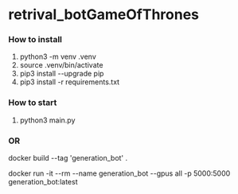 # retrival_botGameOfThrones

### How to install

1. python3 -m venv .venv
2. source .venv/bin/activate
3. pip3 install --upgrade pip
4. pip3 install -r requirements.txt

### How to start

1. python3 main.py

### OR

docker build --tag 'generation_bot' .

docker run -it --rm --name generation_bot --gpus all -p 5000:5000 generation_bot:latest
